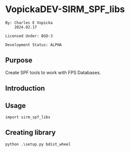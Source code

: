 # VopickaDEV-SIRM_SPF_libs

    By: Charles E Vopicka
        2024.02.17

    Licensed Under: BSD-3

    Development Status: ALPHA

## Purpose

Create SPF tools to work with FPS Databases.

## Introduction

## Usage

    import sirm_spf_libs

## Creating library

    python .\setup.py bdist_wheel
